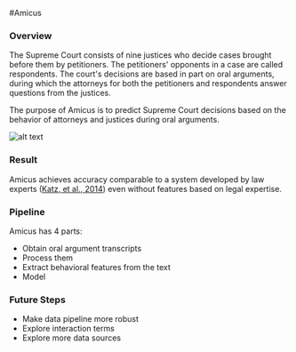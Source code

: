#Amicus
### Overview
The Supreme Court consists of nine justices who decide cases brought before them by petitioners. The petitioners' opponents in a case are called respondents. The court's decisions are based in part on oral arguments, during which the attorneys for both the petitioners and respondents answer questions from the justices. 

The purpose of Amicus is to predict Supreme Court decisions based on the behavior of attorneys and justices during oral arguments. 

![alt text](/court.jpg)

### Result
Amicus achieves accuracy comparable to a system developed by law experts ([Katz, et al., 2014](http://papers.ssrn.com/sol3/papers.cfm?abstract_id=2463244)) even without features based on legal expertise. 

### Pipeline 
Amicus has 4 parts:
  - Obtain oral argument transcripts
  - Process them
  - Extract behavioral features from the text
  - Model

### Future Steps
  - Make data pipeline more robust
  - Explore interaction terms
  - Explore more data sources